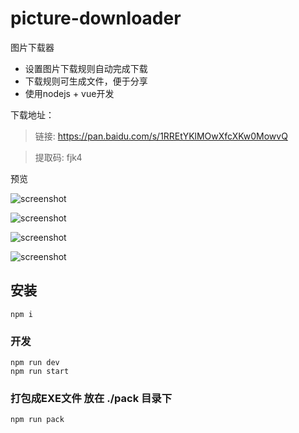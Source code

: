# picture-downloader

图片下载器

- 设置图片下载规则自动完成下载
- 下载规则可生成文件，便于分享
- 使用nodejs + vue开发

下载地址：
> 链接: https://pan.baidu.com/s/1RREtYKlMOwXfcXKw0MowvQ

> 提取码: fjk4

预览

![screenshot](https://www.ihtmlcss.com/wp-content/uploads/2020/12/image-1.png)

![screenshot](https://www.ihtmlcss.com/wp-content/uploads/2020/12/image-2.png)

![screenshot](https://www.ihtmlcss.com/wp-content/uploads/2020/12/image-3.png)

![screenshot](https://www.ihtmlcss.com/wp-content/uploads/2020/12/image-4-1.png)

## 安装
```
npm i
```

### 开发
```
npm run dev
npm run start
```

### 打包成EXE文件 放在 ./pack 目录下
```
npm run pack
```
